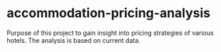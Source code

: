 # accommodation-pricing-analysis
Purpose of this project to gain insight into pricing strategies of various hotels. The analysis is based on current data.
